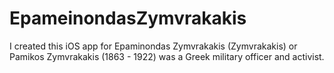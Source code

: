 # EpameinondasZymvrakakis
I created this iOS app  for Epaminondas Zymvrakakis (Zymvrakakis) or Pamikos Zymvrakakis (1863 - 1922) was a Greek military officer and activist.
